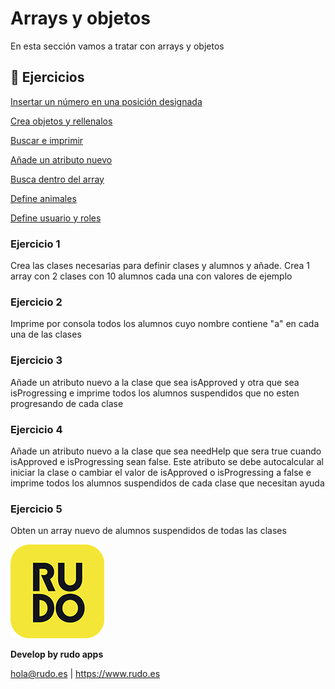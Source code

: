 # Arrays y objetos
En esta sección vamos a tratar con arrays y objetos

## 📝 Ejercicios
[Insertar un número en una posición designada](#Ejercicio-1)

[Crea objetos y rellenalos](#Ejercicio-2)

[Buscar e imprimir](#Ejercicio-3)

[Añade un atributo nuevo](#Ejercicio-4)

[Busca dentro del array](#Ejercicio-5)

[Define animales](#Ejercicio-6)

[Define usuario y roles](#Ejercicio-7)


### Ejercicio 1

Crea las clases necesarias para definir clases y alumnos y añade. Crea 1 array con 2 clases con 10 alumnos cada una con valores de ejemplo

### Ejercicio 2
Imprime por consola todos los alumnos cuyo nombre contiene "a" en cada una de las clases

### Ejercicio 3
Añade un atributo nuevo a la clase que sea isApproved y otra que sea isProgressing e imprime todos los alumnos suspendidos que no esten progresando de cada clase

### Ejercicio 4
Añade un atributo nuevo a la clase que sea needHelp que sera true cuando isApproved e isProgressing sean false. Este atributo se debe autocalcular  al iniciar la clase o cambiar el valor de isApproved o isProgressing a false e imprime todos los alumnos suspendidos de cada clase que necesitan ayuda

### Ejercicio 5
Obten un array nuevo de alumnos suspendidos de todas las clases


![Rudo](../README/rudo.png)

**Develop by rudo apps**

hola@rudo.es | https://www.rudo.es